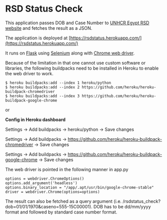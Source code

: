 # RSD Status Check

This application passes DOB and Case Number to [UNHCR Egypt RSD website](https://rsd.unhcregypt.org) and fetches the result as a JSON.

The application is deployed at [https://rsdstatus.herokuapp.com/](https://rsdstatus.herokuapp.com/)

It runs on [Flask](https://flask.palletsprojects.com/en/2.0.x/) using [Selenium](https://selenium-python.readthedocs.io/) along with [Chrome web driver](https://chromedriver.chromium.org/downloads). 

Because of the limitation in that one cannot use custom software or libraries, the following buildpacks need to be installed in Heroku to enable the web driver to work. 


```
$ heroku buildpacks:add --index 1 heroku/python
$ heroku buildpacks:add --index 2 https://github.com/heroku/heroku-buildpack-chromedriver
$ heroku buildpacks:add --index 3 https://github.com/heroku/heroku-buildpack-google-chrome
```

or 

**Config in Heroku dashboard**

Settings -> Add buildpacks -> heroku/python -> Save changes

Settings -> Add buildpacks -> https://github.com/heroku/heroku-buildpack-chromedriver -> Save changes

Settings -> Add buildpacks -> https://github.com/heroku/heroku-buildpack-google-chrome -> Save changes



The web driver is pointed in the following manner in app.py

```
options = webdriver.ChromeOptions()
options.add_argument('headless')
options.binary_location = "/app/.apt/usr/bin/google-chrome-stable"
driver = webdriver.Chrome(options=options)
```

The result can also be fetched as a query argument (i.e. /rsdstatus_check?dob=01/01/1970&caseno=555-15C00001). DOB has to be dd/mm/yyyy format and followed by standard case number format.

